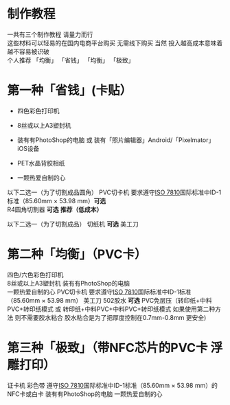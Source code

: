 # 制作教程
一共有三个制作教程 请量力而行  
这些材料可以轻易的在国内电商平台购买 无需线下购买
当然 投入越高成本意味着越不容易被识破  
个人推荐 「均衡」
「省钱」
「均衡」
「极致」  


# 第一种「省钱」(卡贴）

* 四色彩色打印机  
- 8丝或以上A3塑封机 
* 装有有PhotoShop的电脑 或 装有「照片编辑器」Android/「Pixelmator」iOS设备
- PET水晶背胶相纸  
* 一颗热爱自制的心  

以下二选一（为了切割成品圆角）
PVC切卡机 要求遵守[ISO 7810](https://zh.wikipedia.org/wiki/ISO_7810)国际标准中ID-1标准（85.60mm × 53.98 mm）**可选**  
R4圆角切割器 **可选**  **推荐（低成本）**  

以下二选一（为了切割成品）
切纸机 **可选** 
美工刀  

# 第二种「均衡」（PVC卡）
四色/六色彩色打印机  
8丝或以上A3塑封机
装有有PhotoShop的电脑  
一颗热爱自制的心
PVC切卡机 要求遵守[ISO 7810](https://zh.wikipedia.org/wiki/ISO_7810)国际标准中ID-1标准（85.60mm × 53.98 mm）
美工刀
502胶水 **可选** 
PVC免层压（转印纸+中料PVC+转印纸模式 或 转印纸+中料PVC+中料PVC+转印纸模式 如果使用第二种方法 则不需要胶水粘合 胶水粘合是为了把厚度控制在0.7mm-0.8mm 更安全)  

# 第三种「极致」（带NFC芯片的PVC卡 浮雕打印）
证卡机
彩色带
遵守[ISO 7810](https://zh.wikipedia.org/wiki/ISO_7810)国际标准中ID-1标准（85.60mm × 53.98 mm）的NFC卡或白卡
装有有PhotoShop的电脑
一颗热爱自制的心
